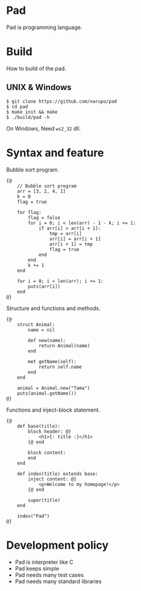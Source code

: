 # Pad

Pad is programming language.

# Build

How to build of the pad.

## UNIX & Windows

    $ git clone https://github.com/narupo/pad
    $ cd pad
    $ make init && make
    $ ./build/pad -h

On Windows, Need `ws2_32` dll.

# Syntax and feature

Bubble sort program.

```
{@
    // Bubble sort program
    arr = [3, 2, 4, 1]
    k = 0
    flag = true

    for flag:
        flag = false
        for i = 0; i < len(arr) - 1 - k; i += 1:
            if arr[i] > arr[i + 1]:
                tmp = arr[i]
                arr[i] = arr[i + 1]
                arr[i + 1] = tmp
                flag = true
            end
        end
        k += 1
    end

    for i = 0; i < len(arr); i += 1:
        puts(arr[i])
    end
@}
```

Structure and functions and methods.

```
{@
    struct Animal:
        name = nil

        def new(name):
            return Animal(name)
        end

        met getName(self):
            return self.name
        end
    end

    animal = Animal.new("Tama")
    puts(animal.getName())
@}
```

Functions and inject-block statement.

```
{@
    def base(title):
        block header: @}
            <h1>{: title :}</h1>
        {@ end

        block content:
        end
    end

    def index(title) extends base:
        inject content: @}
            <p>Welcome to my homepage!</p>
        {@ end

        super(title)
    end

    index("Pad")
@}
```

# Development policy

* Pad is interpreter like C 
* Pad keeps simple
* Pad needs many test cases
* Pad needs many standard libraries

